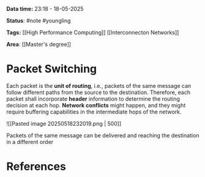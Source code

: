 **Data time:** 23:18 - 18-05-2025

**Status**: #note #youngling 

**Tags:** [[High Performance Computing]] [[Interconnecton Networks]]

**Area**: [[Master's degree]]
# Packet Switching

Each packet is the **unit of routing**, i.e., packets of the same message can follow different paths from the source to the destination. Therefore, each packet shall incorporate **header** information to determine the routing decision at each hop. **Network conflicts** might happen, and they might require buffering capabilities in the intermediate hops of the network.

![[Pasted image 20250518232019.png | 500]]

Packets of the same message can be delivered and reaching the destination in a different order
# References